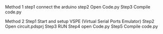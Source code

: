 Method 1
step1 connect the arduino
step2 Open Code.py
Step3 Compile code.py

Method 2
Step1 Start and setup VSPE (Virtual Serial Ports Emulator)
Step2 Open circuit.pdsprj
Step3 RUN
Step4 open Code.py
Step5 Compile code.py